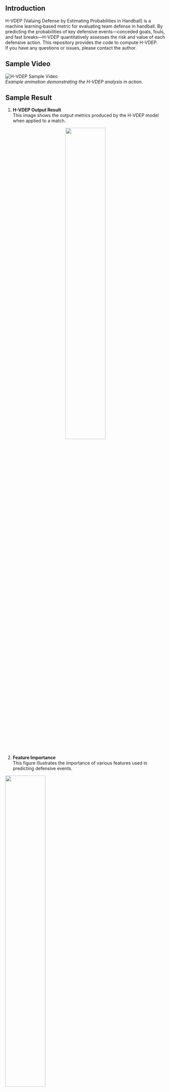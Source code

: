 ## Introduction
H-VDEP (Valuing Defense by Estimating Probabilities in Handball) is a machine learning‐based metric for evaluating team defense in handball. By predicting the probabilities of key defensive events—conceded goals, fouls, and fast breaks—H-VDEP quantitatively assesses the risk and value of each defensive action. This repository provides the code to compute H-VDEP.  
If you have any questions or issues, please contact the author.

## Sample Video
![H-VDEP Sample Video](https://github.com/user-attachments/assets/226365ba-2bae-43d6-947d-c303dc09e364)  
*Example animation demonstrating the H-VDEP analysis in action.*

## Sample Result
1. **H-VDEP Output Result**  
   This image shows the output metrics produced by the H-VDEP model when applied to a match.

<div align="center">
<img src="https://github.com/YOUR_USERNAME/H-VDEP/assets/sample_output.png" width="50%" />
</div>

2. **Feature Importance**  
   This figure illustrates the importance of various features used in predicting defensive events.

<div align="left">
<img src="https://github.com/user-attachments/assets/211d312d-30d0-4bd7-8be6-059d3fe8a7fb" width="50%" />
</div>

3. **Relationship between Conceded Goals and H-VDEP**  
   This graph depicts the correlation between the number of conceded goals and the H-VDEP score.

<div align="center">
<img src="https://github.com/YOUR_USERNAME/H-VDEP/assets/conceded_goals_relation.png" width="50%" />
</div>
## Author
Ren Kobayashi - kobayashi.ren@g.sp.m.is.nagoya-u.ac.jp
## Requirements
- Python 3.x  
- To install dependencies, run:  
  `pip install -r requirements.txt`

## Evaluation from Scratch

### Step 1: Downloading the Required Data
Please download the necessary datasets from [Google Drive](https://drive.google.com/drive/folders/YOUR_DRIVE_LINK):
- `handball_match_data.xlsx`: Annotation data.
- `tracking_data.json`: Player coordinate data.
- `videos`: Raw match videos (optional for extracting player positions).

### Step 2: Running the Code and Checking the Results
1. Execute the analysis script:  
   `python3 run_H-VDEP.py`
2. Review the generated figures in the `results` folder.
